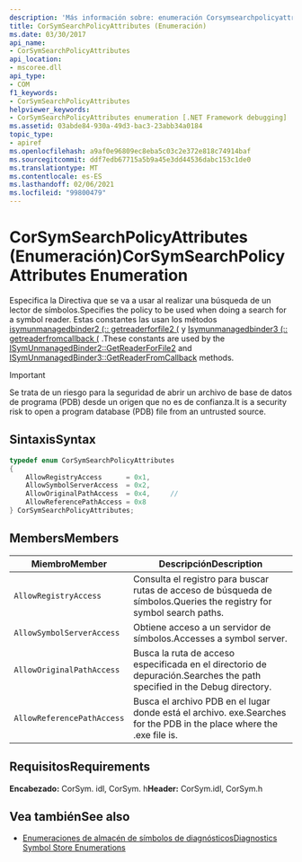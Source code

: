 ```yaml
---
description: 'Más información sobre: enumeración Corsymsearchpolicyattributes ('
title: CorSymSearchPolicyAttributes (Enumeración)
ms.date: 03/30/2017
api_name:
- CorSymSearchPolicyAttributes
api_location:
- mscoree.dll
api_type:
- COM
f1_keywords:
- CorSymSearchPolicyAttributes
helpviewer_keywords:
- CorSymSearchPolicyAttributes enumeration [.NET Framework debugging]
ms.assetid: 03abde84-930a-49d3-bac3-23abb34a0184
topic_type:
- apiref
ms.openlocfilehash: a9af0e96809ec8eba5c03c2e372e818c74914baf
ms.sourcegitcommit: ddf7edb67715a5b9a45e3dd44536dabc153c1de0
ms.translationtype: MT
ms.contentlocale: es-ES
ms.lasthandoff: 02/06/2021
ms.locfileid: "99800479"
---
```

# <a name="corsymsearchpolicyattributes-enumeration"></a><span data-ttu-id="0e8e1-103">CorSymSearchPolicyAttributes (Enumeración)</span><span class="sxs-lookup"><span data-stu-id="0e8e1-103">CorSymSearchPolicyAttributes Enumeration</span></span>

<span data-ttu-id="0e8e1-104">Especifica la Directiva que se va a usar al realizar una búsqueda de un lector de símbolos.</span><span class="sxs-lookup"><span data-stu-id="0e8e1-104">Specifies the policy to be used when doing a search for a symbol reader.</span></span> <span data-ttu-id="0e8e1-105">Estas constantes las usan los métodos [isymunmanagedbinder2 (:: getreaderforfile2 (](isymunmanagedbinder2-getreaderforfile2-method.md) y [Isymunmanagedbinder3 (:: getreaderfromcallback (](isymunmanagedbinder3-getreaderfromcallback-method.md) .</span><span class="sxs-lookup"><span data-stu-id="0e8e1-105">These constants are used by the [ISymUnmanagedBinder2::GetReaderForFile2](isymunmanagedbinder2-getreaderforfile2-method.md) and [ISymUnmanagedBinder3::GetReaderFromCallback](isymunmanagedbinder3-getreaderfromcallback-method.md) methods.</span></span>  
  
> [!IMPORTANT]
> <span data-ttu-id="0e8e1-106">Se trata de un riesgo para la seguridad de abrir un archivo de base de datos de programa (PDB) desde un origen que no es de confianza.</span><span class="sxs-lookup"><span data-stu-id="0e8e1-106">It is a security risk to open a program database (PDB) file from an untrusted source.</span></span>  
  
## <a name="syntax"></a><span data-ttu-id="0e8e1-107">Sintaxis</span><span class="sxs-lookup"><span data-stu-id="0e8e1-107">Syntax</span></span>  
  
```cpp  
typedef enum CorSymSearchPolicyAttributes  
{  
    AllowRegistryAccess      = 0x1,
    AllowSymbolServerAccess  = 0x2,  
    AllowOriginalPathAccess  = 0x4,     //
    AllowReferencePathAccess = 0x8  
} CorSymSearchPolicyAttributes;  
```  
  
## <a name="members"></a><span data-ttu-id="0e8e1-108">Members</span><span class="sxs-lookup"><span data-stu-id="0e8e1-108">Members</span></span>  
  
|<span data-ttu-id="0e8e1-109">Miembro</span><span class="sxs-lookup"><span data-stu-id="0e8e1-109">Member</span></span>|<span data-ttu-id="0e8e1-110">Descripción</span><span class="sxs-lookup"><span data-stu-id="0e8e1-110">Description</span></span>|  
|------------|-----------------|  
|`AllowRegistryAccess`|<span data-ttu-id="0e8e1-111">Consulta el registro para buscar rutas de acceso de búsqueda de símbolos.</span><span class="sxs-lookup"><span data-stu-id="0e8e1-111">Queries the registry for symbol search paths.</span></span>|  
|`AllowSymbolServerAccess`|<span data-ttu-id="0e8e1-112">Obtiene acceso a un servidor de símbolos.</span><span class="sxs-lookup"><span data-stu-id="0e8e1-112">Accesses a symbol server.</span></span>|  
|`AllowOriginalPathAccess`|<span data-ttu-id="0e8e1-113">Busca la ruta de acceso especificada en el directorio de depuración.</span><span class="sxs-lookup"><span data-stu-id="0e8e1-113">Searches the path specified in the Debug directory.</span></span>|  
|`AllowReferencePathAccess`|<span data-ttu-id="0e8e1-114">Busca el archivo PDB en el lugar donde está el archivo. exe.</span><span class="sxs-lookup"><span data-stu-id="0e8e1-114">Searches for the PDB in the place where the .exe file is.</span></span>|  
  
## <a name="requirements"></a><span data-ttu-id="0e8e1-115">Requisitos</span><span class="sxs-lookup"><span data-stu-id="0e8e1-115">Requirements</span></span>  

 <span data-ttu-id="0e8e1-116">**Encabezado:** CorSym. idl, CorSym. h</span><span class="sxs-lookup"><span data-stu-id="0e8e1-116">**Header:** CorSym.idl, CorSym.h</span></span>  
  
## <a name="see-also"></a><span data-ttu-id="0e8e1-117">Vea también</span><span class="sxs-lookup"><span data-stu-id="0e8e1-117">See also</span></span>

- [<span data-ttu-id="0e8e1-118">Enumeraciones de almacén de símbolos de diagnósticos</span><span class="sxs-lookup"><span data-stu-id="0e8e1-118">Diagnostics Symbol Store Enumerations</span></span>](diagnostics-symbol-store-enumerations.md)
